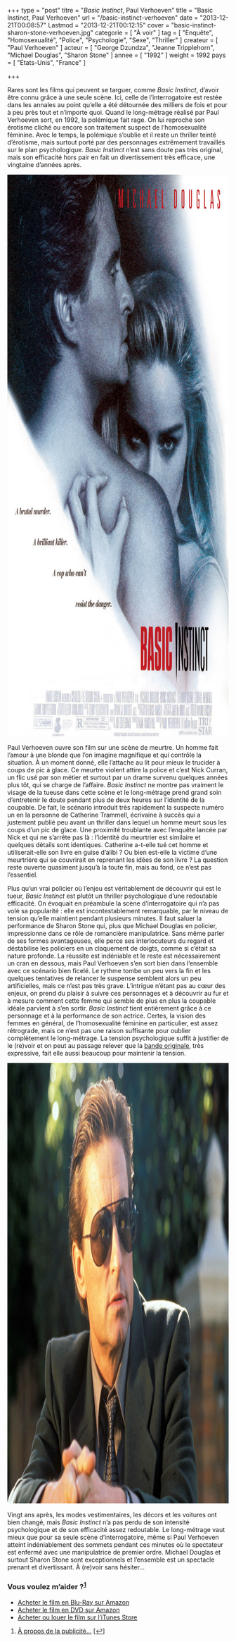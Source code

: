 +++
type = "post"
titre = "<em>Basic Instinct</em>, Paul Verhoeven"
title = "Basic Instinct, Paul Verhoeven"
url = "/basic-instinct-verhoeven"
date = "2013-12-21T00:08:57"
Lastmod = "2013-12-21T00:12:15"
cover = "basic-instinct-sharon-stone-verhoeven.jpg"
categorie = [ "À voir" ]
tag = [ "Enquête", "Homosexualité", "Police", "Psychologie", "Sexe", "Thriller" ]
createur = [ "Paul Verhoeven" ]
acteur = [ "George Dzundza", "Jeanne Tripplehorn", "Michael Douglas", "Sharon Stone" ]
annee = [ "1992" ]
weight = 1992
pays = [ "États-Unis", "France" ]

+++

<p>Rares sont les films qui peuvent se targuer, comme <em>Basic Instinct</em>, d’avoir être connu grâce à une seule scène. Ici, celle de l’interrogatoire est restée dans les annales au point qu’elle a été détournée des milliers de fois et pour à peu près tout et n’importe quoi. Quand le long-métrage réalisé par Paul Verhoeven sort, en 1992, la polémique fait rage. On lui reproche son érotisme cliché ou encore son traitement suspect de l’homosexualité féminine.  Avec le temps, la polémique s’oublie et il reste un thriller teinté d’érotisme, mais surtout porté par des personnages extrêmement travaillés sur le plan psychologique. <em>Basic Instinct</em> n’est sans doute pas très original, mais son efficacité hors pair en fait un divertissement très efficace, une vingtaine d’années après. </p>
<div style="text-align:center;"><a href="http://www.allocine.fr/film/fichefilm_gen_cfilm=7342.html"><img class="aligncenter" src="basic-instinct-verhoeven.jpg" alt="Basic instinct verhoeven" title="basic-instinct-verhoeven.jpg" width="1000" height="1275" /></a></div>
<p>Paul Verhoeven ouvre son film sur une scène de meurtre. Un homme fait l’amour à une blonde que l’on imagine magnifique et qui contrôle la situation. À un moment donné, elle l’attache au lit pour mieux le trucider à coups de pic à glace. Ce meurtre violent attire la police et c’est Nick Curran, un flic usé par son métier et surtout par un drame survenu quelques années plus tôt, qui se charge de l’affaire. <em>Basic Instinct</em> ne montre pas vraiment le visage de la tueuse dans cette scène et le long-métrage prend grand soin d’entretenir le doute pendant plus de deux heures sur l’identité de la coupable. De fait, le scénario introduit très rapidement la suspecte numéro un en la personne de Catherine Trammell, écrivaine à succès qui a justement publié peu avant un thriller dans lequel un homme meurt sous les coups d’un pic de glace. Une proximité troublante avec l’enquête lancée par Nick et qui ne s’arrête pas là : l’identité du meurtrier est similaire et quelques détails sont identiques. Catherine a-t-elle tué cet homme et utiliserait-elle son livre en guise d’alibi ? Ou bien est-elle la victime d’une meurtrière qui se couvrirait en reprenant les idées de son livre ? La question reste ouverte quasiment jusqu’à la toute fin, mais au fond, ce n’est pas l’essentiel. </p>
<p>Plus qu&rsquo;un vrai policier où l’enjeu est véritablement de découvrir qui est le tueur, <em>Basic Instinct</em> est plutôt un thriller psychologique d’une redoutable efficacité. On évoquait en préambule la scène d’interrogatoire qui n’a pas volé sa popularité : elle est incontestablement remarquable, par le niveau de tension qu’elle maintient pendant plusieurs minutes. Il faut saluer la performance de Sharon Stone qui, plus que Michael Douglas en policier, impressionne dans ce rôle de romancière manipulatrice. Sans même parler de ses formes avantageuses, elle perce ses interlocuteurs du regard et déstabilise les policiers en un claquement de doigts, comme si c’était sa nature profonde. La réussite est indéniable et le reste est nécessairement un cran en dessous, mais Paul Verhoeven s’en sort bien dans l’ensemble avec ce scénario bien ficelé. Le rythme tombe un peu vers la fin et les quelques tentatives de relancer le suspense semblent alors un peu artificielles, mais ce n’est pas très grave. L’intrigue n’étant pas au cœur des enjeux, on prend du plaisir à suivre ces personnages et à découvrir au fur et à mesure comment cette femme qui semble de plus en plus la coupable idéale parvient à s’en sortir. <em>Basic Instinct</em> tient entièrement grâce à ce personnage et à la performance de son actrice. Certes, la vision des femmes en général, de l’homosexualité féminine en particulier, est assez rétrograde, mais ce n’est pas une raison suffisante pour oublier complètement le long-métrage. La tension psychologique suffit à justifier de le (re)voir et on peut au passage relever que la <a href="https://itunes.apple.com/fr/album/basic-instinct/id259010612">bande originale</a>, très expressive, fait elle aussi beaucoup pour maintenir la tension.</p>
<div style="text-align:center;"><img class="aligncenter" src="basic-instinct-michael-douglas.jpg" alt="Basic instinct michael douglas" title="basic-instinct-michael-douglas.jpg" width="1500" height="1000" /></div>
<p>Vingt ans après, les modes vestimentaires, les décors et les voitures ont bien changé, mais <em>Basic Instinct</em> n’a pas perdu de son intensité psychologique et de son efficacité assez redoutable. Le long-métrage vaut mieux que pour sa seule scène d’interrogatoire, même si Paul Verhoeven atteint indéniablement des sommets pendant ces minutes où le spectateur est enfermé avec une manipulatrice de premier ordre. Michael Douglas et surtout Sharon Stone sont exceptionnels et l’ensemble est un spectacle prenant et divertissant. À (re)voir sans hésiter…</p>
<div class="amazon">
<h3>Vous voulez m&rsquo;aider ?<sup><a href="#footnote_0_10761" id="identifier_0_10761" class="footnote-link footnote-identifier-link" title="&Agrave; propos de la publicit&eacute;&hellip;">1</a></sup></h3>
<ul>
<li><a href="http://www.amazon.fr/gp/product/B001BXN8ZE/ref=as_li_ss_tl?ie=UTF8&tag=leblogdenic07-21&linkCode=as2&camp=1642&creative=19458&creativeASIN=B001BXN8ZE">Acheter le film en Blu-Ray sur Amazon</a></li>
<li><a href="http://www.amazon.fr/gp/product/B00004VY25/ref=as_li_ss_tl?ie=UTF8&tag=leblogdenic07-21&linkCode=as2&camp=1642&creative=19458&creativeASIN=B00004VY25">Acheter le film en DVD sur Amazon</a></li>
<li><a href="https://itunes.apple.com/fr/movie/basic-instinct/id435231291">Acheter ou louer le film sur l&rsquo;iTunes Store</a></li>
</ul>
</div>
<ol class="footnotes"><li id="footnote_0_10761" class="footnote"><a href="/soutien/">À propos de la publicité…</a> [<a href="#identifier_0_10761" class="footnote-link footnote-back-link">&#8617;</a>]</li></ol>
